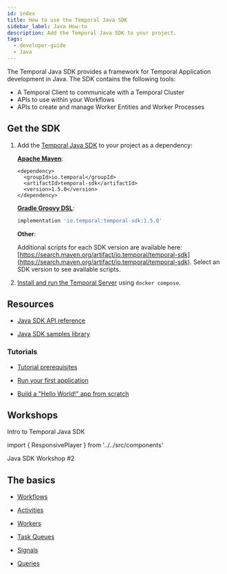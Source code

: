 ```yaml
---
id: index
title: How to use the Temporal Java SDK
sidebar_label: Java How-to
description: Add the Temporal Java SDK to your project.
tags:
  - developer-guide
  - Java
---
```


The Temporal Java SDK provides a framework for Temporal Application development in Java.
The SDK contains the following tools:

- A Temporal Client to communicate with a Temporal Cluster
- APIs to use within your Workflows
- APIs to create and manage Worker Entities and Worker Processes

## Get the SDK

1. Add the [Temporal Java SDK](https://github.com/temporalio/sdk-java) to your project as a dependency:

   **[Apache Maven](https://maven.apache.org/)**:

   ```maven
   <dependency>
     <groupId>io.temporal</groupId>
     <artifactId>temporal-sdk</artifactId>
     <version>1.5.0</version>
   </dependency>
   ```

   **[Gradle Groovy DSL](https://gradle.org/)**:

   ```groovy
   implementation 'io.temporal:temporal-sdk:1.5.0'
   ```

   **Other**:

   Additional scripts for each SDK version are available here: [https://search.maven.org/artifact/io.temporal/temporal-sdk](https://search.maven.org/artifact/io.temporal/temporal-sdk). Select an SDK version to see available scripts.

2. [Install and run the Temporal Server](/docs/server/quick-install) using `docker compose`.

## Resources

- [Java SDK API reference](https://www.javadoc.io/doc/io.temporal/temporal-sdk/latest/index.html)

- [Java SDK samples library](/docs/samples-library/#java)

### Tutorials

- [Tutorial prerequisites](/docs/java/tutorial-prerequisites)

- [Run your first application](/docs/java/run-your-first-app-tutorial)

- [Build a "Hello World!" app from scratch](/docs/java/hello-world-tutorial)

## Workshops

Intro to Temporal Java SDK

import { ResponsivePlayer } from '../../src/components'

<ResponsivePlayer url='https://www.youtube.com/watch?v=VoSiIwkvuX0'/>

Java SDK Workshop #2

<ResponsivePlayer url='https://www.youtube.com/watch?v=h-TSDMULCf0'/>

## The basics

- [Workflows](/docs/java/workflows)

- [Activities](/docs/java/activities)

- [Workers](/docs/java/workers)

- [Task Queues](/docs/java/task-queues)

- [Signals](/docs/java/signals)

- [Queries](/docs/java/queries)
